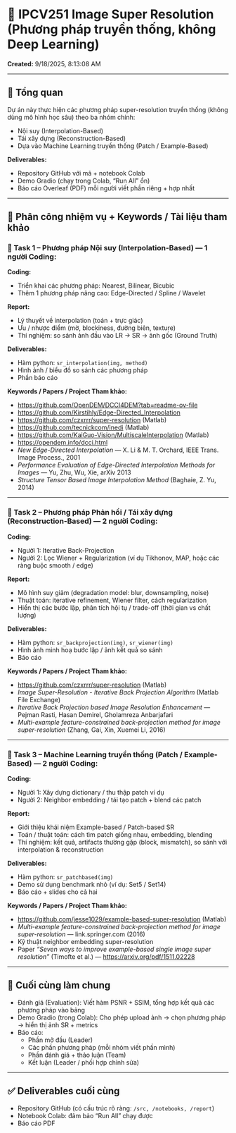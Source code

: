 # 📌 IPCV251 Image Super Resolution (Phương pháp truyền thống, không Deep Learning)

**Created:** 9/18/2025, 8:13:08 AM  

---

## 🎯 Tổng quan  
Dự án này thực hiện các phương pháp super-resolution truyền thống (không dùng mô hình học sâu) theo ba nhóm chính:

- Nội suy (Interpolation-Based)  
- Tái xây dựng (Reconstruction-Based)  
- Dựa vào Machine Learning truyền thống (Patch / Example-Based)  

**Deliverables:**

- Repository GitHub với mã + notebook Colab  
- Demo Gradio (chạy trong Colab, “Run All” ổn)  
- Báo cáo Overleaf (PDF) mỗi người viết phần riêng + hợp nhất  

---

## 👥 Phân công nhiệm vụ + Keywords / Tài liệu tham khảo

### 🔹 Task 1 – Phương pháp Nội suy (Interpolation-Based) — 1 người Coding:

**Coding:**

- Triển khai các phương pháp: Nearest, Bilinear, Bicubic  
- Thêm 1 phương pháp nâng cao: Edge-Directed / Spline / Wavelet  

**Report:**

- Lý thuyết về interpolation (toán + trực giác)  
- Ưu / nhược điểm (mờ, blockiness, đường biên, texture)  
- Thí nghiệm: so sánh ảnh đầu vào LR → SR → ảnh gốc (Ground Truth)  

**Deliverables:**

- Hàm python: `sr_interpolation(img, method)`  
- Hình ảnh / biểu đồ so sánh các phương pháp  
- Phần báo cáo  

**Keywords / Papers / Project Tham khảo:**

- https://github.com/OpenDEM/DCCI4DEM?tab=readme-ov-file  
- https://github.com/Kirstihly/Edge-Directed_Interpolation  
- https://github.com/czxrrr/super-resolution (Matlab)  
- https://github.com/tecnickcom/inedi (Matlab)  
- https://github.com/KaiGuo-Vision/MultiscaleInterpolation (Matlab)  
- https://opendem.info/dcci.html  
- *New Edge-Directed Interpolation* — X. Li & M. T. Orchard, IEEE Trans. Image Process., 2001  
- *Performance Evaluation of Edge-Directed Interpolation Methods for Images* — Yu, Zhu, Wu, Xie, arXiv 2013  
- *Structure Tensor Based Image Interpolation Method* (Baghaie, Z. Yu, 2014)  

---

### 🔹 Task 2 – Phương pháp Phản hồi / Tái xây dựng (Reconstruction-Based) — 2 người Coding:

**Coding:**

- Người 1: Iterative Back-Projection  
- Người 2: Lọc Wiener + Regularization (ví dụ Tikhonov, MAP, hoặc các ràng buộc smooth / edge)  

**Report:**

- Mô hình suy giảm (degradation model: blur, downsampling, noise)  
- Thuật toán: iterative refinement, Wiener filter, cách regularization  
- Hiển thị các bước lặp, phân tích hội tụ / trade-off (thời gian vs chất lượng)  

**Deliverables:**

- Hàm python: `sr_backprojection(img)`, `sr_wiener(img)`  
- Hình ảnh minh hoạ bước lặp / ảnh kết quả so sánh  
- Báo cáo  

**Keywords / Papers / Project Tham khảo:**

- https://github.com/czxrrr/super-resolution (Matlab)  
- *Image Super-Resolution - Iterative Back Projection Algorithm* (Matlab File Exchange)  
- *Iterative Back Projection based Image Resolution Enhancement* — Pejman Rasti, Hasan Demirel, Gholamreza Anbarjafari  
- *Multi-example feature-constrained back-projection method for image super-resolution* (Zhang, Gai, Xin, Xuemei Li, 2016)  

---

### 🔹 Task 3 – Machine Learning truyền thống (Patch / Example-Based) — 2 người Coding:

**Coding:**

- Người 1: Xây dựng dictionary / thu thập patch ví dụ  
- Người 2: Neighbor embedding / tái tạo patch + blend các patch  

**Report:**

- Giới thiệu khái niệm Example-based / Patch-based SR  
- Toán / thuật toán: cách tìm patch giống nhau, embedding, blending  
- Thí nghiệm: kết quả, artifacts thường gặp (block, mismatch), so sánh với interpolation & reconstruction  

**Deliverables:**

- Hàm python: `sr_patchbased(img)`  
- Demo sử dụng benchmark nhỏ (ví dụ: Set5 / Set14)  
- Báo cáo + slides cho cả hai  

**Keywords / Papers / Project Tham khảo:**

- https://github.com/jesse1029/example-based-super-resolution (Matlab)  
- *Multi-example feature-constrained back-projection method for image super-resolution* — link.springer.com (2016)  
- Kỹ thuật neighbor embedding super-resolution  
- Paper *“Seven ways to improve example-based single image super resolution”* (Timofte et al.) — https://arxiv.org/pdf/1511.02228  

---

## 🔹 Cuối cùng làm chung

- Đánh giá (Evaluation): Viết hàm PSNR + SSIM, tổng hợp kết quả các phương pháp vào bảng  
- Demo Gradio (trong Colab): Cho phép upload ảnh → chọn phương pháp → hiển thị ảnh SR + metrics  
- Báo cáo:  
  - Phần mở đầu (Leader)  
  - Các phần phương pháp (mỗi nhóm viết phần mình)  
  - Phần đánh giá + thảo luận (Team)  
  - Kết luận (Leader / phối hợp chỉnh sửa)  

---

## ✅ Deliverables cuối cùng

- Repository GitHub (có cấu trúc rõ ràng: `/src, /notebooks, /report`)  
- Notebook Colab: đảm bảo “Run All” chạy được  
- Báo cáo PDF
